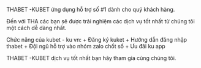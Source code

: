 <!DOCTYPE html>
<html>
<head>
<title>Thabet</title>
</head>
<body>


THABET -KUBET ứng dụng hỗ trợ số #1 dành cho quý khách hàng.
<p>
Đến với THA các bạn sẽ được trải nghiệm các dịch vụ tốt nhất từ chúng tôi một cách dễ dàng nhất.
</p>
Chức năng của kubet - ku vn:
+ Đăng ký kuket 
+ Hướng dẫn đăng nhập thabet
+ Đội ngũ hỗ trợ vào nhóm zalo chốt số
+ Ưu đãi ku app
<p>
THABET -KUBET dịch vụ tốt nhất bạn hãy tham gia cùng chúng tôi.
</p>
</body>
</html>
